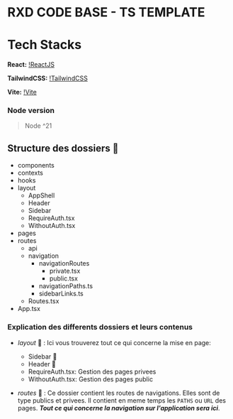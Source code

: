 # RXD CODE BASE - TS TEMPLATE

# Tech Stacks
**React:** [!ReactJS](https://user-images.githubusercontent.com/25181517/183897015-94a058a6-b86e-4e42-a37f-bf92061753e5.png)

**TailwindCSS:** [!TailwindCSS](https://user-images.githubusercontent.com/25181517/202896760-337261ed-ee92-4979-84c4-d4b829c7355d.png)

**Vite:** [!Vite](https://github-production-user-asset-6210df.s3.amazonaws.com/62091613/261395532-b40892ef-efb8-4b0e-a6b5-d1cfc2f3fc35.png)

### Node version

> Node ^21

## Structure des dossiers :file_folder:
- components
- contexts
- hooks
- layout
  - AppShell
  - Header
  - Sidebar
  - RequireAuth.tsx
  - WithoutAuth.tsx
- pages
- routes
  - api
  - navigation
    - navigationRoutes
      - private.tsx
      - public.tsx
    - navigationPaths.ts
    - sidebarLinks.ts
  - Routes.tsx
- App.tsx

### Explication des differents dossiers et leurs contenus
- *layout* :open_file_folder: : Ici vous trouverez tout ce qui concerne la mise en page:
  - Sidebar :open_file_folder:
  - Header :open_file_folder:
  - RequireAuth.tsx: Gestion des pages privees
  - WithoutAuth.tsx: Gestion des pages public

- *routes* :open_file_folder:  : Ce dossier contient les routes de navigations. 
Elles sont de type publics et privees. Il contient en meme temps les `PATHS` ou `URL` des pages.
***Tout ce qui concerne la navigation sur l'application sera ici***.